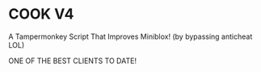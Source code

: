 # COOK V4
A Tampermonkey Script That Improves Miniblox! (by bypassing anticheat LOL)

ONE OF THE BEST CLIENTS TO DATE!

